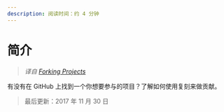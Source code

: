 ```yaml
---
description: 阅读时间：约 4 分钟
---
```


# 简介

> _译自 [Forking Projects](https://guides.github.com/activities/forking/)_

有没有在 GitHub 上找到一个你想要参与的项目？了解如何使用复刻来做贡献。

> 最后更新：2017 年 11 月 30 日

